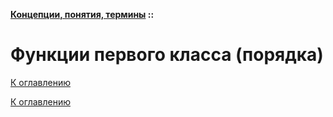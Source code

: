 **[Концепции, понятия, термины](../README.md#concepts) ::**
# Функции первого класса (порядка)

<!--

-->

[К оглавлению](../README.md#concepts)



[К оглавлению](../README.md#concepts)
